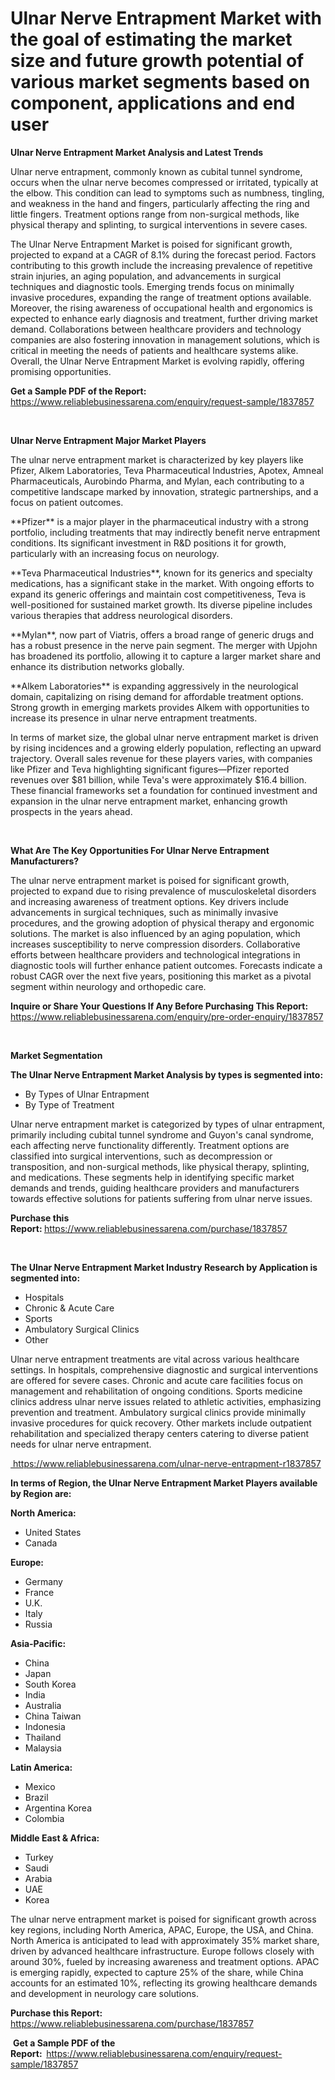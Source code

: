 <p><h1>Ulnar Nerve Entrapment Market with the goal of estimating the market size and future growth potential of various market segments based on component, applications and end user</h1></p><p><strong>Ulnar Nerve Entrapment Market Analysis and Latest Trends</strong></p>
<p><p>Ulnar nerve entrapment, commonly known as cubital tunnel syndrome, occurs when the ulnar nerve becomes compressed or irritated, typically at the elbow. This condition can lead to symptoms such as numbness, tingling, and weakness in the hand and fingers, particularly affecting the ring and little fingers. Treatment options range from non-surgical methods, like physical therapy and splinting, to surgical interventions in severe cases.</p><p>The Ulnar Nerve Entrapment Market is poised for significant growth, projected to expand at a CAGR of 8.1% during the forecast period. Factors contributing to this growth include the increasing prevalence of repetitive strain injuries, an aging population, and advancements in surgical techniques and diagnostic tools. Emerging trends focus on minimally invasive procedures, expanding the range of treatment options available. Moreover, the rising awareness of occupational health and ergonomics is expected to enhance early diagnosis and treatment, further driving market demand. Collaborations between healthcare providers and technology companies are also fostering innovation in management solutions, which is critical in meeting the needs of patients and healthcare systems alike. Overall, the Ulnar Nerve Entrapment Market is evolving rapidly, offering promising opportunities.</p></p>
<p><strong>Get a Sample PDF of the Report:&nbsp;</strong> <a href="https://www.reliablebusinessarena.com/enquiry/request-sample/1837857?utm_campaign=2999&utm_medium=2&utm_source=Github&utm_content=ia&utm_term=16042025&utm_id=ulnar-nerve-entrapment">https://www.reliablebusinessarena.com/enquiry/request-sample/1837857</a></p>
<p>&nbsp;</p>
<p><strong>Ulnar Nerve Entrapment Major Market Players</strong></p>
<p><p>The ulnar nerve entrapment market is characterized by key players like Pfizer, Alkem Laboratories, Teva Pharmaceutical Industries, Apotex, Amneal Pharmaceuticals, Aurobindo Pharma, and Mylan, each contributing to a competitive landscape marked by innovation, strategic partnerships, and a focus on patient outcomes.</p><p>**Pfizer** is a major player in the pharmaceutical industry with a strong portfolio, including treatments that may indirectly benefit nerve entrapment conditions. Its significant investment in R&D positions it for growth, particularly with an increasing focus on neurology.</p><p>**Teva Pharmaceutical Industries**, known for its generics and specialty medications, has a significant stake in the market. With ongoing efforts to expand its generic offerings and maintain cost competitiveness, Teva is well-positioned for sustained market growth. Its diverse pipeline includes various therapies that address neurological disorders.</p><p>**Mylan**, now part of Viatris, offers a broad range of generic drugs and has a robust presence in the nerve pain segment. The merger with Upjohn has broadened its portfolio, allowing it to capture a larger market share and enhance its distribution networks globally. </p><p>**Alkem Laboratories** is expanding aggressively in the neurological domain, capitalizing on rising demand for affordable treatment options. Strong growth in emerging markets provides Alkem with opportunities to increase its presence in ulnar nerve entrapment treatments.</p><p>In terms of market size, the global ulnar nerve entrapment market is driven by rising incidences and a growing elderly population, reflecting an upward trajectory. Overall sales revenue for these players varies, with companies like Pfizer and Teva highlighting significant figures—Pfizer reported revenues over $81 billion, while Teva's were approximately $16.4 billion. These financial frameworks set a foundation for continued investment and expansion in the ulnar nerve entrapment market, enhancing growth prospects in the years ahead.</p></p>
<p>&nbsp;</p>
<p><strong>What Are The Key Opportunities For Ulnar Nerve Entrapment Manufacturers?</strong></p>
<p><p>The ulnar nerve entrapment market is poised for significant growth, projected to expand due to rising prevalence of musculoskeletal disorders and increasing awareness of treatment options. Key drivers include advancements in surgical techniques, such as minimally invasive procedures, and the growing adoption of physical therapy and ergonomic solutions. The market is also influenced by an aging population, which increases susceptibility to nerve compression disorders. Collaborative efforts between healthcare providers and technological integrations in diagnostic tools will further enhance patient outcomes. Forecasts indicate a robust CAGR over the next five years, positioning this market as a pivotal segment within neurology and orthopedic care.</p></p>
<p><strong>Inquire or Share Your Questions If Any Before Purchasing This Report:</strong> <a href="https://www.reliablebusinessarena.com/enquiry/pre-order-enquiry/1837857?utm_campaign=2999&utm_medium=2&utm_source=Github&utm_content=ia&utm_term=16042025&utm_id=ulnar-nerve-entrapment">https://www.reliablebusinessarena.com/enquiry/pre-order-enquiry/1837857</a></p>
<p>&nbsp;</p>
<p><strong>Market Segmentation</strong></p>
<p><strong>The Ulnar Nerve Entrapment Market Analysis by types is segmented into:</strong></p>
<p><ul><li>By Types of Ulnar Entrapment</li><li>By Type of Treatment</li></ul></p>
<p><p>Ulnar nerve entrapment market is categorized by types of ulnar entrapment, primarily including cubital tunnel syndrome and Guyon's canal syndrome, each affecting nerve functionality differently. Treatment options are classified into surgical interventions, such as decompression or transposition, and non-surgical methods, like physical therapy, splinting, and medications. These segments help in identifying specific market demands and trends, guiding healthcare providers and manufacturers towards effective solutions for patients suffering from ulnar nerve issues.</p></p>
<p><strong>Purchase this Report:&nbsp;</strong><a href="https://www.reliablebusinessarena.com/purchase/1837857?utm_campaign=2999&utm_medium=2&utm_source=Github&utm_content=ia&utm_term=16042025&utm_id=ulnar-nerve-entrapment">https://www.reliablebusinessarena.com/purchase/1837857</a></p>
<p>&nbsp;</p>
<p><strong>The Ulnar Nerve Entrapment Market Industry Research by Application is segmented into:</strong></p>
<p><ul><li>Hospitals</li><li>Chronic & Acute Care</li><li>Sports</li><li>Ambulatory Surgical Clinics</li><li>Other</li></ul></p>
<p><p>Ulnar nerve entrapment treatments are vital across various healthcare settings. In hospitals, comprehensive diagnostic and surgical interventions are offered for severe cases. Chronic and acute care facilities focus on management and rehabilitation of ongoing conditions. Sports medicine clinics address ulnar nerve issues related to athletic activities, emphasizing prevention and treatment. Ambulatory surgical clinics provide minimally invasive procedures for quick recovery. Other markets include outpatient rehabilitation and specialized therapy centers catering to diverse patient needs for ulnar nerve entrapment.</p></p>
<p><a href="https://www.reliablebusinessarena.com/ulnar-nerve-entrapment-r1837857?utm_campaign=2999&utm_medium=2&utm_source=Github&utm_content=ia&utm_term=16042025&utm_id=ulnar-nerve-entrapment">&nbsp;https://www.reliablebusinessarena.com/ulnar-nerve-entrapment-r1837857</a></p>
<p><strong>In terms of Region, the Ulnar Nerve Entrapment Market Players available by Region are:</strong></p>
<p>
    <p> <strong> North America: </strong>
        <ul>
            <li>United States</li>
            <li>Canada</li>
        </ul>
        </p> 
    <p> <strong> Europe: </strong>
        <ul>
            <li>Germany</li>
            <li>France</li>
            <li>U.K.</li>
            <li>Italy</li>
            <li>Russia</li>
        </ul>
        </p> 
    <p> <strong> Asia-Pacific: </strong>
        <ul>
            <li>China</li>
            <li>Japan</li>
            <li>South Korea</li>
            <li>India</li>
            <li>Australia</li>
            <li>China Taiwan</li>
            <li>Indonesia</li>
            <li>Thailand</li>
            <li>Malaysia</li>
        </ul>
        </p> 
    <p> <strong> Latin America: </strong>
        <ul>
            <li>Mexico</li>
            <li>Brazil</li>
            <li>Argentina Korea</li>
            <li>Colombia</li>
        </ul>
        </p> 
    <p> <strong> Middle East & Africa: </strong>
        <ul>
            <li>Turkey</li>
            <li>Saudi</li>
            <li>Arabia</li>
            <li>UAE</li>
            <li>Korea</li>
        </ul>
    </p>
    </p>
<p><p>The ulnar nerve entrapment market is poised for significant growth across key regions, including North America, APAC, Europe, the USA, and China. North America is anticipated to lead with approximately 35% market share, driven by advanced healthcare infrastructure. Europe follows closely with around 30%, fueled by increasing awareness and treatment options. APAC is emerging rapidly, expected to capture 25% of the share, while China accounts for an estimated 10%, reflecting its growing healthcare demands and development in neurology care solutions.</p></p>
<p><strong>Purchase this Report: </strong><a href="https://www.reliablebusinessarena.com/purchase/1837857?utm_campaign=2999&utm_medium=2&utm_source=Github&utm_content=ia&utm_term=16042025&utm_id=ulnar-nerve-entrapment">https://www.reliablebusinessarena.com/purchase/1837857</a></p>
<p>&nbsp;<strong>Get a Sample PDF of the Report:&nbsp;&nbsp;</strong><a href="https://www.reliablebusinessarena.com/enquiry/request-sample/1837857?utm_campaign=2999&utm_medium=2&utm_source=Github&utm_content=ia&utm_term=16042025&utm_id=ulnar-nerve-entrapment">https://www.reliablebusinessarena.com/enquiry/request-sample/1837857</a></p>
<p><strong></strong></p>
<p><p></p><p></p><p></p></p>